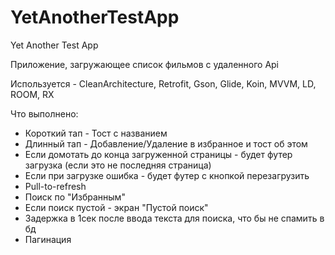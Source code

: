 # YetAnotherTestApp
Yet Another Test App

Приложение, загружающее список фильмов с удаленного Api

Используется - CleanArchitecture, Retrofit, Gson, Glide, Koin, MVVM, LD, ROOM, RX

Что выполнено:
* Короткий тап - Тост с названием
* Длинный тап - Добавление/Удаление в избранное и тост об этом
* Если домотать до конца загруженной страницы - будет футер загрузка (если это не последняя страница)
* Если при загрузке ошибка - будет футер с кнопкой перезагрузить
* Pull-to-refresh
* Поиск по "Избранным"
* Если поиск пустой - экран "Пустой поиск"
* Задержка в 1сек после ввода текста для поиска, что бы не спамить в бд
* Пагинация
